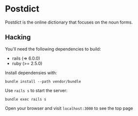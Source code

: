 # Postdict
Postdict is the online dictionary that focuses on the noun forms.

## Hacking
You'll need the following dependencies to build:

* rails (=> 6.0.0)
* ruby (>= 2.5.0)

Install dependensies with:

    bundle install --path vendor/bundle

Use `rails s` to start the server:

    bundle exec rails s

Open your browser and visit `localhost:3000` to see the top page
